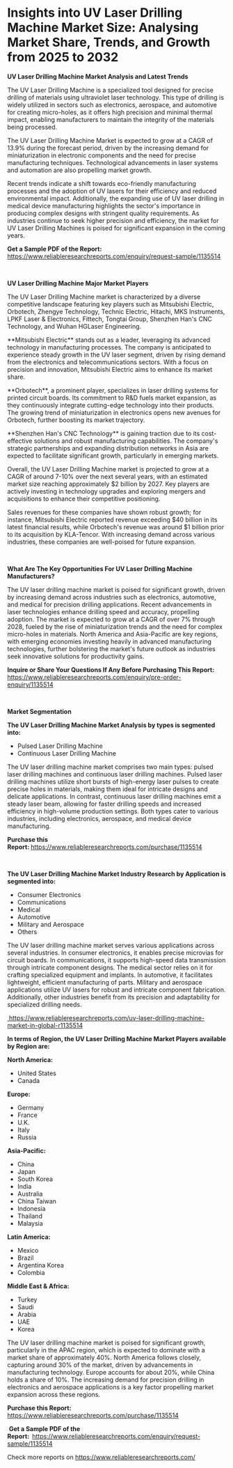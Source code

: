 <p><h1>Insights into UV Laser Drilling Machine Market Size: Analysing Market Share, Trends, and Growth from 2025 to 2032</h1></p><p><strong>UV Laser Drilling Machine Market Analysis and Latest Trends</strong></p>
<p><p>The UV Laser Drilling Machine is a specialized tool designed for precise drilling of materials using ultraviolet laser technology. This type of drilling is widely utilized in sectors such as electronics, aerospace, and automotive for creating micro-holes, as it offers high precision and minimal thermal impact, enabling manufacturers to maintain the integrity of the materials being processed. </p><p>The UV Laser Drilling Machine Market is expected to grow at a CAGR of 13.9% during the forecast period, driven by the increasing demand for miniaturization in electronic components and the need for precise manufacturing techniques. Technological advancements in laser systems and automation are also propelling market growth. </p><p>Recent trends indicate a shift towards eco-friendly manufacturing processes and the adoption of UV lasers for their efficiency and reduced environmental impact. Additionally, the expanding use of UV laser drilling in medical device manufacturing highlights the sector's importance in producing complex designs with stringent quality requirements. As industries continue to seek higher precision and efficiency, the market for UV Laser Drilling Machines is poised for significant expansion in the coming years.</p></p>
<p><strong>Get a Sample PDF of the Report:&nbsp;</strong> <a href="https://www.reliableresearchreports.com/enquiry/request-sample/1135514?utm_campaign=2333&utm_medium=2&utm_source=Github&utm_content=ia&utm_term=18022025&utm_id=uv-laser-drilling-machine">https://www.reliableresearchreports.com/enquiry/request-sample/1135514</a></p>
<p>&nbsp;</p>
<p><strong>UV Laser Drilling Machine Major Market Players</strong></p>
<p><p>The UV Laser Drilling Machine market is characterized by a diverse competitive landscape featuring key players such as Mitsubishi Electric, Orbotech, Zhengye Technology, Technic Electric, Hitachi, MKS Instruments, LPKF Laser & Electronics, Fittech, Tongtai Group, Shenzhen Han's CNC Technology, and Wuhan HGLaser Engineering.</p><p>**Mitsubishi Electric** stands out as a leader, leveraging its advanced technology in manufacturing processes. The company is anticipated to experience steady growth in the UV laser segment, driven by rising demand from the electronics and telecommunications sectors. With a focus on precision and innovation, Mitsubishi Electric aims to enhance its market share.</p><p>**Orbotech**, a prominent player, specializes in laser drilling systems for printed circuit boards. Its commitment to R&D fuels market expansion, as they continuously integrate cutting-edge technology into their products. The growing trend of miniaturization in electronics opens new avenues for Orbotech, further boosting its market trajectory.</p><p>**Shenzhen Han's CNC Technology** is gaining traction due to its cost-effective solutions and robust manufacturing capabilities. The company's strategic partnerships and expanding distribution networks in Asia are expected to facilitate significant growth, particularly in emerging markets.</p><p>Overall, the UV Laser Drilling Machine market is projected to grow at a CAGR of around 7-10% over the next several years, with an estimated market size reaching approximately $2 billion by 2027. Key players are actively investing in technology upgrades and exploring mergers and acquisitions to enhance their competitive positioning.</p><p>Sales revenues for these companies have shown robust growth; for instance, Mitsubishi Electric reported revenue exceeding $40 billion in its latest financial results, while Orbotech's revenue was around $1 billion prior to its acquisition by KLA-Tencor. With increasing demand across various industries, these companies are well-poised for future expansion.</p></p>
<p>&nbsp;</p>
<p><strong>What Are The Key Opportunities For UV Laser Drilling Machine Manufacturers?</strong></p>
<p><p>The UV laser drilling machine market is poised for significant growth, driven by increasing demand across industries such as electronics, automotive, and medical for precision drilling applications. Recent advancements in laser technologies enhance drilling speed and accuracy, propelling adoption. The market is expected to grow at a CAGR of over 7% through 2028, fueled by the rise of miniaturization trends and the need for complex micro-holes in materials. North America and Asia-Pacific are key regions, with emerging economies investing heavily in advanced manufacturing technologies, further bolstering the market's future outlook as industries seek innovative solutions for productivity gains.</p></p>
<p><strong>Inquire or Share Your Questions If Any Before Purchasing This Report:</strong> <a href="https://www.reliableresearchreports.com/enquiry/pre-order-enquiry/1135514?utm_campaign=2333&utm_medium=2&utm_source=Github&utm_content=ia&utm_term=18022025&utm_id=uv-laser-drilling-machine">https://www.reliableresearchreports.com/enquiry/pre-order-enquiry/1135514</a></p>
<p>&nbsp;</p>
<p><strong>Market Segmentation</strong></p>
<p><strong>The UV Laser Drilling Machine Market Analysis by types is segmented into:</strong></p>
<p><ul><li>Pulsed Laser Drilling Machine</li><li>Continuous Laser Drilling Machine</li></ul></p>
<p><p>The UV laser drilling machine market comprises two main types: pulsed laser drilling machines and continuous laser drilling machines. Pulsed laser drilling machines utilize short bursts of high-energy laser pulses to create precise holes in materials, making them ideal for intricate designs and delicate applications. In contrast, continuous laser drilling machines emit a steady laser beam, allowing for faster drilling speeds and increased efficiency in high-volume production settings. Both types cater to various industries, including electronics, aerospace, and medical device manufacturing.</p></p>
<p><strong>Purchase this Report:&nbsp;</strong><a href="https://www.reliableresearchreports.com/purchase/1135514?utm_campaign=2333&utm_medium=2&utm_source=Github&utm_content=ia&utm_term=18022025&utm_id=uv-laser-drilling-machine">https://www.reliableresearchreports.com/purchase/1135514</a></p>
<p>&nbsp;</p>
<p><strong>The UV Laser Drilling Machine Market Industry Research by Application is segmented into:</strong></p>
<p><ul><li>Consumer Electronics</li><li>Communications</li><li>Medical</li><li>Automotive</li><li>Military and Aerospace</li><li>Others</li></ul></p>
<p><p>The UV laser drilling machine market serves various applications across several industries. In consumer electronics, it enables precise microvias for circuit boards. In communications, it supports high-speed data transmission through intricate component designs. The medical sector relies on it for crafting specialized equipment and implants. In automotive, it facilitates lightweight, efficient manufacturing of parts. Military and aerospace applications utilize UV lasers for robust and intricate component fabrication. Additionally, other industries benefit from its precision and adaptability for specialized drilling needs.</p></p>
<p><a href="https://www.reliableresearchreports.com/uv-laser-drilling-machine-market-in-global-r1135514?utm_campaign=2333&utm_medium=2&utm_source=Github&utm_content=ia&utm_term=18022025&utm_id=uv-laser-drilling-machine">&nbsp;https://www.reliableresearchreports.com/uv-laser-drilling-machine-market-in-global-r1135514</a></p>
<p><strong>In terms of Region, the UV Laser Drilling Machine Market Players available by Region are:</strong></p>
<p>
    <p> <strong> North America: </strong>
        <ul>
            <li>United States</li>
            <li>Canada</li>
        </ul>
        </p> 
    <p> <strong> Europe: </strong>
        <ul>
            <li>Germany</li>
            <li>France</li>
            <li>U.K.</li>
            <li>Italy</li>
            <li>Russia</li>
        </ul>
        </p> 
    <p> <strong> Asia-Pacific: </strong>
        <ul>
            <li>China</li>
            <li>Japan</li>
            <li>South Korea</li>
            <li>India</li>
            <li>Australia</li>
            <li>China Taiwan</li>
            <li>Indonesia</li>
            <li>Thailand</li>
            <li>Malaysia</li>
        </ul>
        </p> 
    <p> <strong> Latin America: </strong>
        <ul>
            <li>Mexico</li>
            <li>Brazil</li>
            <li>Argentina Korea</li>
            <li>Colombia</li>
        </ul>
        </p> 
    <p> <strong> Middle East & Africa: </strong>
        <ul>
            <li>Turkey</li>
            <li>Saudi</li>
            <li>Arabia</li>
            <li>UAE</li>
            <li>Korea</li>
        </ul>
    </p>
    </p>
<p><p>The UV laser drilling machine market is poised for significant growth, particularly in the APAC region, which is expected to dominate with a market share of approximately 40%. North America follows closely, capturing around 30% of the market, driven by advancements in manufacturing technology. Europe accounts for about 20%, while China holds a share of 10%. The increasing demand for precision drilling in electronics and aerospace applications is a key factor propelling market expansion across these regions.</p></p>
<p><strong>Purchase this Report: </strong><a href="https://www.reliableresearchreports.com/purchase/1135514?utm_campaign=2333&utm_medium=2&utm_source=Github&utm_content=ia&utm_term=18022025&utm_id=uv-laser-drilling-machine">https://www.reliableresearchreports.com/purchase/1135514</a></p>
<p>&nbsp;<strong>Get a Sample PDF of the Report:&nbsp;&nbsp;</strong><a href="https://www.reliableresearchreports.com/enquiry/request-sample/1135514?utm_campaign=2333&utm_medium=2&utm_source=Github&utm_content=ia&utm_term=18022025&utm_id=uv-laser-drilling-machine">https://www.reliableresearchreports.com/enquiry/request-sample/1135514</a></p>
<p><strong></strong></p>
<p>Check more reports on <a href="https://www.reliableresearchreports.com/?utm_campaign=2333&utm_medium=2&utm_source=Github&utm_content=ia&utm_term=18022025&utm_id=uv-laser-drilling-machine">https://www.reliableresearchreports.com/</a></p>
